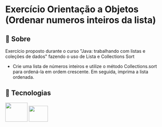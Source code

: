 <h1>Exercício Orientação a Objetos (Ordenar numeros inteiros da lista)</h1>

<h2>📃 Sobre</h2>
<p>Exercício proposto durante o curso "Java: trabalhando com listas e coleções de dados" fazendo o uso de Lista e Collections Sort</p>

  - Crie uma lista de números inteiros e utilize o método Collections.sort para ordená-la em ordem crescente. Em seguida, imprima a lista ordenada.

## 🚀 Tecnologias

<div style="display: inline-block;">
  <img height="60" width="70" src="https://cdn.jsdelivr.net/gh/devicons/devicon/icons/java/java-original-wordmark.svg" />
  <img height="50" width="60" src="https://cdn.jsdelivr.net/gh/devicons/devicon/icons/intellij/intellij-original.svg" />
</div>
<br>
